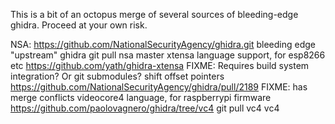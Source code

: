 This is a bit of an octopus merge of several sources of bleeding-edge ghidra.  Proceed at your own risk.

NSA:
 https://github.com/NationalSecurityAgency/ghidra.git
  bleeding edge "upstream" ghidra
  git pull nsa master
xtensa language support, for esp8266 etc
 https://github.com/yath/ghidra-xtensa
  FIXME: Requires build system integration?  Or git submodules?
shift offset pointers
 https://github.com/NationalSecurityAgency/ghidra/pull/2189
  FIXME: has merge conflicts
videocore4 language, for raspberrypi firmware
 https://github.com/paolovagnero/ghidra/tree/vc4
 git pull vc4 vc4


